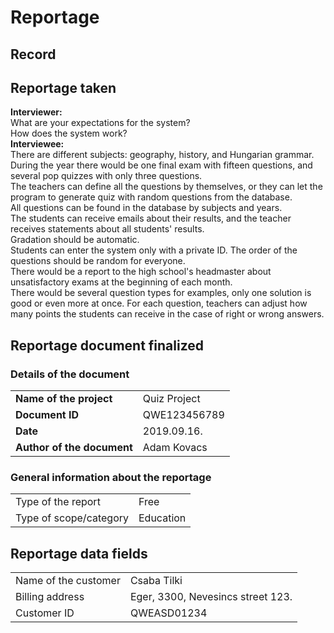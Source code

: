 # Reportage
## Record
## Reportage taken
__Interviewer:__  
What are your expectations for the system?  
How does the system work?  
__Interviewee:__  
There are different subjects: geography, history, and Hungarian grammar.  
During the year there would be one final exam with fifteen questions, and several pop quizzes with only three questions.  
The teachers can define all the questions by themselves, or they can let the program to generate quiz with random questions from the database.  
All questions can be found in the database by subjects and years.  
The students can receive emails about their results, and the teacher receives statements about all students' results.  
Gradation should be automatic.  
Students can enter the system only with a private ID.
The order of the questions should be random for everyone.  
There would be a report to the high school's headmaster about unsatisfactory exams at the beginning of each month.  
There would be several question types for examples, only one solution is good or even more at once. For each question, teachers can adjust how many points the students can receive in the case of right or wrong answers.
## Reportage document finalized
### Details of the document
<table>
  <tr>
    <td><b>Name of the project</b></th>
    <td>Quiz Project</th>
  </tr>
  <tr>
    <td><b>Document ID</b></th>
    <td>QWE123456789</td>
  </tr>
  <tr>
    <td><b>Date</b></th>
    <td>2019.09.16.</td>
  </tr>
  <tr>
    <td><b>Author of the document</b></th>
    <td>Adam Kovacs</td>
  </tr>
</table>

### General information about the reportage
<table>
  <tr>
    <td>Type of the report</th>
    <td>Free</td>
  </tr>
  <tr>
    <td>Type of scope/category</th>
    <td>Education</td>
  </tr>
</table>

## Reportage data fields
<table>
  <tr>
    <td>Name of the customer</th>
    <td>Csaba Tilki</td>
  </tr>
  <tr>
    <td>Billing address</th>
    <td>Eger, 3300, Nevesincs street 123.</td>
  </tr>
  <tr>
    <td>Customer ID</th>
    <td>QWEASD01234</td>
  </tr>
</table>